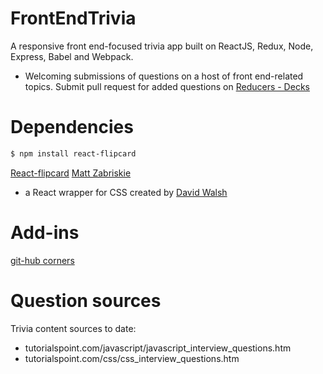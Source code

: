 # FrontEndTrivia
A responsive front end-focused trivia app built on ReactJS, Redux, Node, Express, Babel and Webpack. 

- Welcoming submissions of questions on a host of front end-related topics. Submit pull request for added questions on [Reducers - Decks](https://github.com/papistan/FrontEndTrivia/blob/master/src/reducers/reducer_decks.js)

# Dependencies 
```bash
$ npm install react-flipcard
```
[React-flipcard](https://github.com/mzabriskie/react-flipcard)
[Matt Zabriskie](https://github.com/mzabriskie)
- a React wrapper for CSS created by [David Walsh](http://davidwalsh.name/css-flip)

# Add-ins 
[git-hub corners](https://github.com/tholman/github-corners)

# Question sources
Trivia content sources to date: 
- tutorialspoint.com/javascript/javascript_interview_questions.htm
- tutorialspoint.com/css/css_interview_questions.htm
